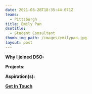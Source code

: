 ```yaml
---
date: 2021-08-28T18:35:44.071Z
teams:
  - Pittsburgh
title: Emily Pan
dsotitle:
  - Student Consultant
thumb_img_path: /images/emilypan.jpg
layout: post
---
```

**Why I joined DSO:** 

**Projects:**

**Aspiration(s):**

**[Get In Touch](mailto:emilypan@dsoglobal.org)**